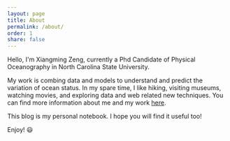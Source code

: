```yaml
---
layout: page
title: About
permalink: /about/
order: 1
share: false
---
```


Hello, I'm Xiangming Zeng, currently a Phd Candidate of Physical Oceanography in North Carolina State University. 

My work is combing data and models to understand and predict the variation of ocean status. In my spare time, I like hiking, visiting museums, watching movies, and exploring data and web related new techniques. You can find more information about me and my work [here](http://xzenggit.github.io).

This blog is my personal notebook. I hope you will find it useful too!

Enjoy! :smiley:
